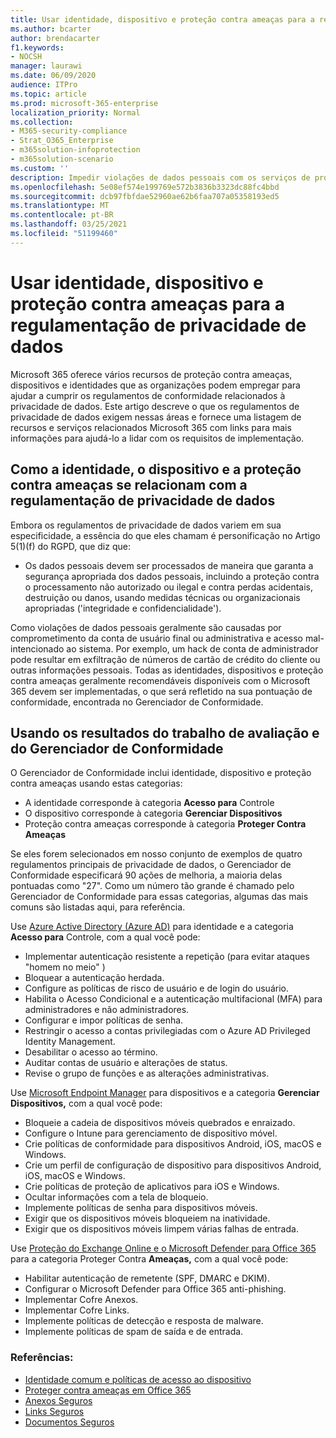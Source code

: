 ```yaml
---
title: Usar identidade, dispositivo e proteção contra ameaças para a regulamentação de privacidade de dados
ms.author: bcarter
author: brendacarter
f1.keywords:
- NOCSH
manager: laurawi
ms.date: 06/09/2020
audience: ITPro
ms.topic: article
ms.prod: microsoft-365-enterprise
localization_priority: Normal
ms.collection:
- M365-security-compliance
- Strat_O365_Enterprise
- m365solution-infoprotection
- m365solution-scenario
ms.custom: ''
description: Impedir violações de dados pessoais com os serviços de proteção de identidade, dispositivo e ameaças Microsoft 365.
ms.openlocfilehash: 5e08ef574e199769e572b3836b3323dc88fc4bbd
ms.sourcegitcommit: dcb97fbfdae52960ae62b6faa707a05358193ed5
ms.translationtype: MT
ms.contentlocale: pt-BR
ms.lasthandoff: 03/25/2021
ms.locfileid: "51199460"
---
```

# <a name="use-identity-device-and-threat-protection-for-data-privacy-regulation"></a>Usar identidade, dispositivo e proteção contra ameaças para a regulamentação de privacidade de dados

Microsoft 365 oferece vários recursos de proteção contra ameaças, dispositivos e identidades que as organizações podem empregar para ajudar a cumprir os regulamentos de conformidade relacionados à privacidade de dados. Este artigo descreve o que os regulamentos de privacidade de dados exigem nessas áreas e fornece uma listagem de recursos e serviços relacionados Microsoft 365 com links para mais informações para ajudá-lo a lidar com os requisitos de implementação.

## <a name="how-identity-device-and-threat-protection-relate-to-data-privacy-regulation"></a>Como a identidade, o dispositivo e a proteção contra ameaças se relacionam com a regulamentação de privacidade de dados

Embora os regulamentos de privacidade de dados variem em sua especificidade, a essência do que eles chamam é personificação no Artigo 5(1)(f) do RGPD, que diz que:

- Os dados pessoais devem ser processados de maneira que garanta a segurança apropriada dos dados pessoais, incluindo a proteção contra o processamento não autorizado ou ilegal e contra perdas acidentais, destruição ou danos, usando medidas técnicas ou organizacionais apropriadas ('integridade e confidencialidade').

Como violações de dados pessoais geralmente são causadas por comprometimento da conta de usuário final ou administrativa e acesso mal-intencionado ao sistema. Por exemplo, um hack de conta de administrador pode resultar em exfiltração de números de cartão de crédito do cliente ou outras informações pessoais. Todas as identidades, dispositivos e proteção contra ameaças geralmente recomendáveis disponíveis com o Microsoft 365 devem ser implementadas, o que será refletido na sua pontuação de conformidade, encontrada no Gerenciador de Conformidade.

## <a name="using-the-results-of-your-assessment-work-and-compliance-manager"></a>Usando os resultados do trabalho de avaliação e do Gerenciador de Conformidade

O Gerenciador de Conformidade inclui identidade, dispositivo e proteção contra ameaças usando estas categorias:

- A identidade corresponde à categoria **Acesso para** Controle
- O dispositivo corresponde à categoria **Gerenciar Dispositivos**
- Proteção contra ameaças corresponde à categoria **Proteger Contra Ameaças**
 
Se eles forem selecionados em nosso conjunto de exemplos de quatro regulamentos principais de privacidade de dados, o Gerenciador de Conformidade especificará 90 ações de melhoria, a maioria delas pontuadas como "27". Como um número tão grande é chamado pelo Gerenciador de Conformidade para essas categorias, algumas das mais comuns são listadas aqui, para referência.

Use [Azure Active Directory (Azure AD)](https://azure.microsoft.com/services/active-directory/) para identidade e a categoria **Acesso para** Controle, com a qual você pode:

- Implementar autenticação resistente a repetição (para evitar ataques "homem no meio" )
- Bloquear a autenticação herdada.
- Configure as políticas de risco de usuário e de login do usuário.
- Habilita o Acesso Condicional e a autenticação multifacional (MFA) para administradores e não administradores.
- Configurar e impor políticas de senha.
- Restringir o acesso a contas privilegiadas com o Azure AD Privileged Identity Management.
- Desabilitar o acesso ao término.
- Auditar contas de usuário e alterações de status.
- Revise o grupo de funções e as alterações administrativas.

Use [Microsoft Endpoint Manager](https://www.microsoft.com/microsoft-365/microsoft-endpoint-manager) para dispositivos e a categoria **Gerenciar Dispositivos,** com a qual você pode:

- Bloqueie a cadeia de dispositivos móveis quebrados e enraizado.
- Configure o Intune para gerenciamento de dispositivo móvel.
- Crie políticas de conformidade para dispositivos Android, iOS, macOS e Windows.
- Crie um perfil de configuração de dispositivo para dispositivos Android, iOS, macOS e Windows.
- Crie políticas de proteção de aplicativos para iOS e Windows.
- Ocultar informações com a tela de bloqueio.
- Implemente políticas de senha para dispositivos móveis.
- Exigir que os dispositivos móveis bloqueiem na inatividade.
- Exigir que os dispositivos móveis limpem várias falhas de entrada.

Use [Proteção do Exchange Online e o Microsoft Defender para Office 365](../security/office-365-security/defender-for-office-365.md) para a categoria Proteger Contra **Ameaças,** com a qual você pode:

- Habilitar autenticação de remetente (SPF, DMARC e DKIM).
- Configurar o Microsoft Defender para Office 365 anti-phishing.
- Implementar Cofre Anexos.
- Implementar Cofre Links.
- Implemente políticas de detecção e resposta de malware.
- Implemente políticas de spam de saída e de entrada.

### <a name="references"></a>Referências:

- [Identidade comum e políticas de acesso ao dispositivo](../security/office-365-security/identity-access-policies.md)
- [Proteger contra ameaças em Office 365](https://support.office.com/article/protect-against-threats-in-office-365-b10023f6-f30f-45d3-b3ad-b71aa4aa0d58)
- [Anexos Seguros](../security/office-365-security/safe-attachments.md)
- [Links Seguros](../security/office-365-security/safe-links.md)
- [Documentos Seguros](../security/office-365-security/safe-docs.md)
